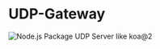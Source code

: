 # UDP-Gateway
![Node.js Package](https://github.com/CoderIvan/udp-gateway/workflows/Node.js%20Package/badge.svg)
UDP Server like koa@2
